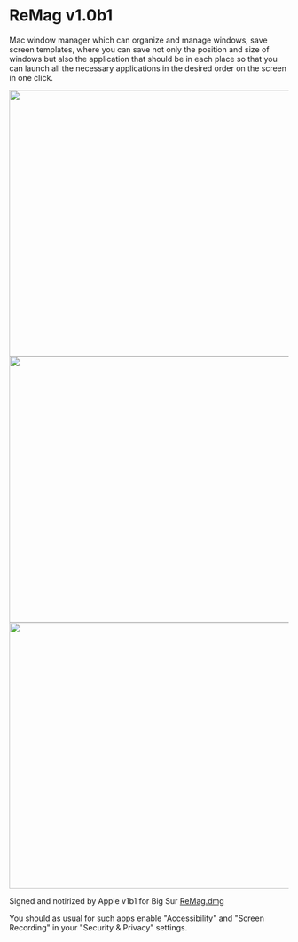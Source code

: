 # ReMag v1.0b1
Mac window manager which can organize and manage windows, save screen templates, where you can save not only the position and size of windows but also the application that should be in each place so that you can launch all the necessary applications in the desired order on the screen in one click.
<br>
<p align="center">
  <img src="sr1b1_1.gif"  width="720" height="480" >
  <img src="sr1b1_2.gif"  width="720" height="480" >
  <img src="sr1b1_3.gif"  width="720" height="480" >
</p>
<p>
Signed and notirized by Apple v1b1 for Big Sur 
<a href="ReMag.dmg"> ReMag.dmg </a>
</p>
<p>
You should as usual for such apps enable  "Accessibility" and "Screen Recording" in your "Security & Privacy" settings.
</p>
